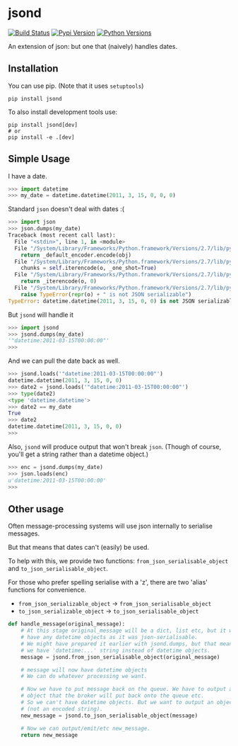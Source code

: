 # jsond

[![Build Status](https://travis-ci.org/EDITD/jsond.svg?branch=master)](https://travis-ci.org/EDITD/jsond)
[![Pypi Version](https://img.shields.io/pypi/v/jsond.svg)](https://pypi.org/project/jsond/)
[![Python Versions](https://img.shields.io/pypi/pyversions/jsond.svg)](https://pypi.org/project/jsond/)

An extension of json: but one that (naively) handles dates.


## Installation

You can use pip. (Note that it uses `setuptools`)
```
pip install jsond
```

To also install development tools use:
```
pip install jsond[dev]
# or
pip install -e .[dev]
```

## Simple Usage

I have a date.
```python
>>> import datetime
>>> my_date = datetime.datetime(2011, 3, 15, 0, 0, 0)
```

Standard `json` doesn't deal with dates :(
```python
>>> import json
>>> json.dumps(my_date)
Traceback (most recent call last):
  File "<stdin>", line 1, in <module>
  File "/System/Library/Frameworks/Python.framework/Versions/2.7/lib/python2.7/json/__init__.py", line 243, in dumps
    return _default_encoder.encode(obj)
  File "/System/Library/Frameworks/Python.framework/Versions/2.7/lib/python2.7/json/encoder.py", line 207, in encode
    chunks = self.iterencode(o, _one_shot=True)
  File "/System/Library/Frameworks/Python.framework/Versions/2.7/lib/python2.7/json/encoder.py", line 270, in iterencode
    return _iterencode(o, 0)
  File "/System/Library/Frameworks/Python.framework/Versions/2.7/lib/python2.7/json/encoder.py", line 184, in default
    raise TypeError(repr(o) + " is not JSON serializable")
TypeError: datetime.datetime(2011, 3, 15, 0, 0) is not JSON serializable
```

But `jsond` will handle it
```python
>>> import jsond
>>> jsond.dumps(my_date)
'"datetime:2011-03-15T00:00:00"'
>>>
```

And we can pull the date back as well.
```python
>>> jsond.loads('"datetime:2011-03-15T00:00:00"')
datetime.datetime(2011, 3, 15, 0, 0)
>>> date2 = jsond.loads('"datetime:2011-03-15T00:00:00"')
>>> type(date2)
<type 'datetime.datetime'>
>>> date2 == my_date
True
>>> date2
datetime.datetime(2011, 3, 15, 0, 0)
>>>
```

Also, `jsond` will produce output that won't break `json`.
(Though of course, you'll get a string rather than a datetime object.)
```python
>>> enc = jsond.dumps(my_date)
>>> json.loads(enc)
u'datetime:2011-03-15T00:00:00'
>>>
```


## Other usage

Often message-processing systems will use json internally to serialise messages.

But that means that dates can't (easily) be used.

To help with this, we provide two functions: `from_json_serialisable_object`
and `to_json_serialisable_object`.

For those who prefer spelling serialise with a 'z', there are two 'alias'
functions for convenience.

- `from_json_serializable_object` -> `from_json_serialisable_object`
- `to_json_serializable_object` -> `to_json_serialisable_object`

```python
def handle_message(original_message):
    # At this stage original_message will be a dict, list etc, but it won't
    # have any datetime objects as it was json-serialisable.
    # We might have prepared it earlier with jsond.dumps, but that means that
    # we have 'datetime:...' string instead of datetime objects.
    message = jsond.from_json_serialisable_object(original_message)

    # message will now have datetime objects
    # We can do whatever processing we want.

    # Now we have to put message back on the queue. We have to output an
    # object that the broker will put back onto the queue etc.
    # So we can't have datetime objects. But we want to output an object
    # (not an encoded string).
    new_message = jsond.to_json_serialisable_object(message)

    # Now we can output/emit/etc new_message.
    return new_message
```
